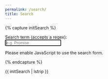 ```yaml
---
permalink: /search/
title: Search
---
```


{% capture initSearch %}

<form id="search-form" action="">
  <label class="label" for="search">Search term (accepts a regex):</label>
  <br/>
  <input class="input" id="search" type="text" name="search" 
        autofocus 
        placeholder="e.g. Promise" 
        autocomplete="off">
  
  <ul class="list  list--results" id="list">
  </ul>
</form>

<script type="text/javascript" src='{{site.baseurl}}/assets/src/fetch.js'></script>
<script type="text/javascript" src='{{site.baseurl}}/assets/src/search.js'></script>

<script type="text/javascript">

  const search = new JekyllSearch(
    '{{site.url}}/assets/src/search.json',
    '#search',
    '#list',
    '{{ site.baseurl }}' // put here your /baseurl/
  );
  search.init(); 
  
</script>

<noscript>Please enable JavaScript to use the search form.</noscript>

{% endcapture %}

{{ initSearch | lstrip }}